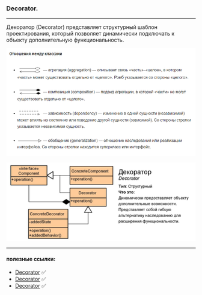 ### Decorator.

---

Декоратор (Decorator) представляет структурный шаблон проектирования, который позволяет динамически подключать к объекту дополнительную функциональность.

![Patterns](https://github.com/georgedem975/georgedem975/blob/master/assets/relationships%20between%20classes.png)

![Decorator](https://github.com/georgedem975/georgedem975/blob/master/assets/decorator.jpg)

---

#### полезные ссылки:
+ [Decorator](https://habr.com/ru/post/86255/) ✅
+ [Decorator](https://ru.wikipedia.org/wiki/Декоратор_(шаблон_проектирования)) ✅
+ [Decorator](https://metanit.com/sharp/patterns/4.1.php) ✅